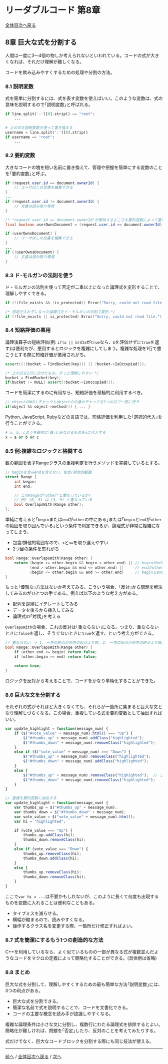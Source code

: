# リーダブルコード 第8章
[全体目次へ戻る](index.md)

## 8章 巨大な式を分割する
人間は一度に3〜4個の物しか考えられないといわれている。コードの式が大きくなれば、それだけ理解が難しくなる。

コードを飲み込みやすくするための処理や分割の方法。

### 8.1 説明変数
式を簡単に分割するには、式を表す変数を使えばいい。このような変数は、式の意味を説明するので｢説明変数｣と呼ばれる。

```py
if line.split(':')[0].strip() == "root":
    ...

# 上の式を説明変数を使って書き換える
username = line.split(':')[0].strip()
if username == "root":
    ...
```

### 8.2 要約変数
大きなコードの塊を短い名前に置き換えて、管理や把握を簡単にする変数のことを｢要約変数｣と呼ぶ。

```java
if (request.user.id == document.ownerId) {
    // ユーザはこの文書を編集できる
}
...
if (request.user.id != document.ownerId) {
    // 文書は読み取り専用
}

/* "request.user.id == document.ownerId"が意味するところを要約変数によって置き換える */
final boolean userOwnsDocument = (request.user.id == document.ownerId);

if (userOwnsDocument) {
    // ユーザはこの文書を編集できる
}
...
if (!userOwnsDocument) {
    // 文書は読み取り専用
}
```

### 8.3 ド･モルガンの法則を使う
ド・モルガンの法則を使って否定が二重以上になった論理式を変形することで、理解しやすくできる。

```c
if (!(file_exists && !is_protected)) Error("Sorry, could not read file.");

/* 否定が入れ子になった論理式をド・モルガンの法則で変形 */
if (!file_exists || is_protected) Error("Sorry, could not read file.");
```

### 8.4 短絡評価の悪用
論理演算子の短絡評価(例: `if(a || b)`の`a`が`true`なら、`b`を評価せずに`true`を返す)は便利だが、悪用するとロジックを複雑にしてしまう。複雑な処理を1行で書こうとする際に短絡評価が悪用されがち。

```cpp
assert((!(bucket = FindBucket(key))) || !bucket->IsOccupied());

/* 上の式を2行に分けたもの。ずっと理解しやすい */
bucket = FindBucket(key);
if(bucket != NULL) assert(!bucket->IsOccupied());
```

コードを簡潔にするのに有用なら、短絡評価を積極的に利用するべき。

```cpp
// objectのNULLチェックとobjectの中身のチェックを1つの式で一気に行う
if(object && object->method()) { ... }
```

Python, JavaScript, Rubyなどの言語では、短絡評価を利用した｢選択的代入｣を行うことができる。

```py
# a, b, cのうち最初に｢真｣とみなせるものをxに代入する
x = a or b or c
```

### 8.5 例:複雑なロジックと格闘する
数の範囲を表すRangeクラスの重複判定を行うメソッドを実装しているとする。

```cpp
// beginを含みendを含まない、包含/排他的範囲
struct Range {
    int begin;
    int end;

    // このRangeが"other"と重なっているか?
    // 例) [0, 5) は [3, 9) と重なっている
    bool OverlapsWith(Range other);
};
```

単純に考えると｢`begin`または`end`が`other`の中にある｣または｢`begin`と`end`が`other`の範囲を取り囲んでいる｣という条件で判定できるが、論理式が非常に複雑になってしまう。
- 包含/排他的範囲なので、`<`と`<=`を取り違えやすい
- 2つ目の条件を忘れがち

```cpp
bool Range::OverlapsWith(Range other) {
    return (begin >= other.begin && begin < other.end) || // beginがotherの中
           (end > other.begin && end <= other.end) ||     // endがotherの中
           (begin <= other.begin && end >= other.end)     // beginとendがotherを囲んでいる
}
```

もっと｢優雅な｣方法はないか考えてみる。こういう場合、｢反対｣から問題を解決してみるのがひとつの手である。例えば以下のような考え方がある。
- 配列を逆順にイテレートしてみる
- データを後ろから挿入してみる
- 論理式の｢対偶｣を考える

`OverlapsWith`の場合、これの反対は｢重ならない｣になる。つまり、重ならないときに`false`を返し、そうでないときに`true`を返す、という考え方ができる。

```cpp
// 重ならない -> 1. 一方の終点が他方の始点より前, 2. 一方の始点が他方の終点より後。 残りは全て重なっている
bool Range::OverlapsWith(Range other) {
    if (other.end <= begin) return false;
    if (other.begin >= end) return false;

    return true;
}
```

ロジックを反対から考えることで、コードをかなり単純化することができた。

### 8.6 巨大な文を分割する
それぞれの式がそれほど大きくなくても、それらが一箇所に集まると巨大な文となり理解しづらくなる。この場合、重複している式を要約変数として抽出すればいい。

```js
var update_highlight = function(message_num) {
    if ($("#vote_value" + message_num).html() === "Up") {
        $("#thumbs_up" + message_num).addClass("highlighted");
        $("#thumbs_down" + message_num).removeClass("highlighted");
    }
    else if ($("vote_value" + message_num) === "Down") {
        $("#thumbs_up" + message_num).removeClass("highlighted");
        $("#thumbs_down" + message_num).addClass("highlighted");
    }
    else {
        $("#thumbs_up" + message_num).removeClass("highighted");  // ここにタイプミスがある!!!
        $("#thumbs_down" + message_num).removeClass("highlighted");
    }
}
```

```js
// 重複を要約変数に抽出する
var update_highlight = function(message_num) {
    var thumbs_up = $("#thumbs_up" + message_num);
    var thumbs_down = $("#thumbs_down" + message_num);
    var vote_value = $("vote_value" + message_num).html();
    var hi = "highlighted";

    if (vote_value === "Up") {
        thumbs_up.addClass(hi);
        thumbs_down.removeClass(hi);
    }
    else if (vote_value === "Down") {
        thumbs_up.removeClass(hi);
        thumbs_down.addClass(hi);
    }
    else {
        thumbs_up.removeClass(hi);
        thumbs_down.removeClass(hi);
    }
}
```

ここで`var hi = ...`は不要かもしれないが、このように長くて何度も出現するものを変数に入れることは便利なこともある。
- タイプミスを減らせる。
- 横幅が縮まるので、読みやすくなる。
- 操作するクラス名を変更する際、一箇所だけ修正すればよい。

### 8.7 式を簡潔にするもう1つの創造的な方法
C++を利用しているなら、よく似ているものの一部が異なる式が複数並んだようなコードをマクロの定義によって簡略化することができる。(具体例は省略)

### 8.8 まとめ
巨大な式を分割して、理解しやすくするための最も簡単な方法｢説明変数｣には、3つの利点がある。
- 巨大な式を分割できる。
- 簡潔な名前で式を説明することで、コードを文書化できる。
- コードの主要な概念を読み手が認識しやすくなる。

複雑な論理条件は小さな文に分割し、複数行にわたる論理式を排除するとよい。簡略化が難しければ、問題を｢否定｣したり、反対のことを考えてみたりする。

式だけでなく、巨大なコードブロックを分割する際にも同じ技法が使える。
***

[前へ](c7.md) /
[全体目次へ戻る](index.md) /
[次へ](c9.md)
